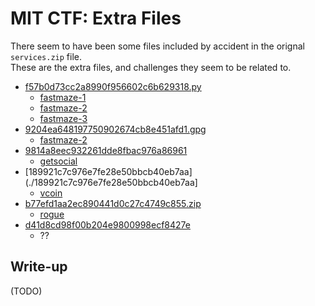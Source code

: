 # MIT CTF: Extra Files
There seem to have been some files included by accident in the orignal `services.zip` file.  
These are the extra files, and challenges they seem to be related to.

* [f57b0d73cc2a8990f956602c6b629318.py](./f57b0d73cc2a8990f956602c6b629318.py)
  * [fastmaze-1](../100-fastmaze-1)
  * [fastmaze-2](../200-fastmaze-2)
  * [fastmaze-3](../300-fastmaze-3)
* [9204ea648197750902674cb8e451afd1.gpg](9204ea648197750902674cb8e451afd1.gpg)
  * [fastmaze-2](../200-fastmaze-2)
* [9814a8eec932261dde8fbac976a86961](9814a8eec932261dde8fbac976a86961)
  * [getsocial](../200-getsocial)
* [189921c7c976e7fe28e50bbcb40eb7aa](./189921c7c976e7fe28e50bbcb40eb7aa]
  * [vcoin](../300-vcoin)
* [b77efd1aa2ec890441d0c27c4749c855.zip](b77efd1aa2ec890441d0c27c4749c855.zip)
  * [rogue](../400-rogue)
* [d41d8cd98f00b204e9800998ecf8427e](d41d8cd98f00b204e9800998ecf8427e)
  * ??

## Write-up

(TODO)
